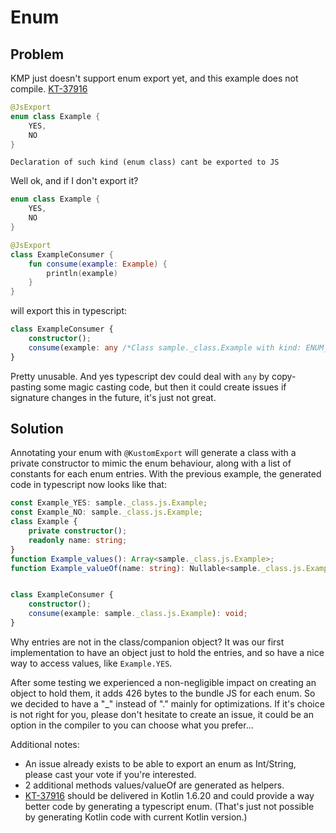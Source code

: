 # Enum

## Problem

KMP just doesn't support enum export yet, and this example does not compile. [KT-37916](https://youtrack.jetbrains.com/issue/KT-37916)

```kotlin
@JsExport
enum class Example {
    YES,
    NO
}
```

`Declaration of such kind (enum class) cant be exported to JS`

Well ok, and if I don't export it?

```kotlin
enum class Example {
    YES,
    NO
}

@JsExport
class ExampleConsumer {
    fun consume(example: Example) {
        println(example)
    }
}
```

will export this in typescript:

```typescript
class ExampleConsumer {
    constructor();
    consume(example: any /*Class sample._class.Example with kind: ENUM_CLASS*/): void;
}
```

Pretty unusable. And yes typescript dev could deal with `any` by copy-pasting some magic casting code, but then it could create issues if signature changes in the future, it's just not great. 

## Solution

Annotating your enum with `@KustomExport` will generate a class with a private constructor to mimic the enum behaviour, along with a list of constants for each enum entries.
With the previous example, the generated code in typescript now looks like that:

```typescript
const Example_YES: sample._class.js.Example;
const Example_NO: sample._class.js.Example;
class Example {
    private constructor();
    readonly name: string;
}
function Example_values(): Array<sample._class.js.Example>;
function Example_valueOf(name: string): Nullable<sample._class.js.Example>;


class ExampleConsumer {
    constructor();
    consume(example: sample._class.js.Example): void;
}
```

Why entries are not in the class/companion object?
It was our first implementation to have an object just to hold the entries, and so have a nice way to access values, like `Example.YES`. 

After some testing we experienced a non-negligible impact on creating an object to hold them, it adds 426 bytes to the bundle JS for each enum. So we decided to have a "_" instead of "." mainly for optimizations.
If it's choice is not right for you, please don't hesitate to create an issue, it could be an option in the compiler to you can choose what you prefer...

Additional notes:
- An issue already exists to be able to export an enum as Int/String, please cast your vote if you're interested.
- 2 additional methods values/valueOf are generated as helpers.
- [KT-37916](https://youtrack.jetbrains.com/issue/KT-37916) should be delivered in Kotlin 1.6.20 and could provide a way better code by generating a typescript enum. (That's just not possible by generating Kotlin code with current Kotlin version.) 

